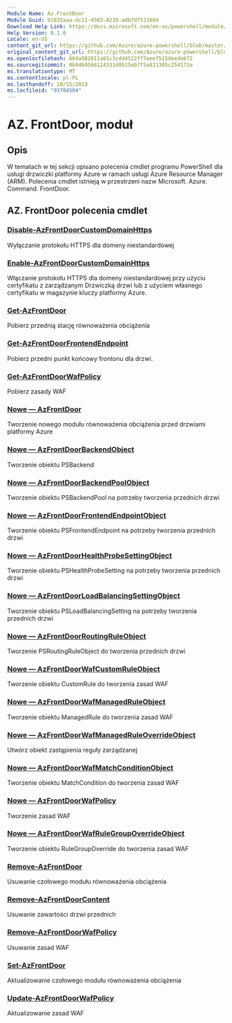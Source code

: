 ```yaml
---
Module Name: Az.FrontDoor
Module Guid: 91832aaa-dc11-4583-8239-adb7df531604
Download Help Link: https://docs.microsoft.com/en-us/powershell/module/az.frontdoor
Help Version: 0.1.0
Locale: en-US
content_git_url: https://github.com/Azure/azure-powershell/blob/master/src/FrontDoor/FrontDoor/help/Az.FrontDoor.md
original_content_git_url: https://github.com/Azure/azure-powershell/blob/master/src/FrontDoor/FrontDoor/help/Az.FrontDoor.md
ms.openlocfilehash: 669a982811a61c3cdd4522ff7eee7515deede672
ms.sourcegitcommit: 0b94b9566124331d0b15eb7f5a811305c254172e
ms.translationtype: MT
ms.contentlocale: pl-PL
ms.lasthandoff: 10/15/2019
ms.locfileid: "93704504"
---
```

# AZ. FrontDoor, moduł
## Opis
W tematach w tej sekcji opisano polecenia cmdlet programu PowerShell dla usługi drzwiczki platformy Azure w ramach usługi Azure Resource Manager (ARM). Polecenia cmdlet istnieją w przestrzeni nazw Microsoft. Azure. Command. FrontDoor.

## AZ. FrontDoor polecenia cmdlet
### [Disable-AzFrontDoorCustomDomainHttps](Disable-AzFrontDoorCustomDomainHttps.md)
Wyłączanie protokołu HTTPS dla domeny niestandardowej

### [Enable-AzFrontDoorCustomDomainHttps](Enable-AzFrontDoorCustomDomainHttps.md)
Włączanie protokołu HTTPS dla domeny niestandardowej przy użyciu certyfikatu z zarządzanym Drzwiczką drzwi lub z użyciem własnego certyfikatu w magazynie kluczy platformy Azure.

### [Get-AzFrontDoor](Get-AzFrontDoor.md)
Pobierz przednią stację równoważenia obciążenia

### [Get-AzFrontDoorFrontendEndpoint](Get-AzFrontDoorFrontendEndpoint.md)
Pobierz przedni punkt końcowy frontonu dla drzwi.

### [Get-AzFrontDoorWafPolicy](Get-AzFrontDoorWafPolicy.md)
Pobierz zasady WAF

### [Nowe — AzFrontDoor](New-AzFrontDoor.md)
Tworzenie nowego modułu równoważenia obciążenia przed drzwiami platformy Azure

### [Nowe — AzFrontDoorBackendObject](New-AzFrontDoorBackendObject.md)
Tworzenie obiektu PSBackend

### [Nowe — AzFrontDoorBackendPoolObject](New-AzFrontDoorBackendPoolObject.md)
Tworzenie obiektu PSBackendPool na potrzeby tworzenia przednich drzwi

### [Nowe — AzFrontDoorFrontendEndpointObject](New-AzFrontDoorFrontendEndpointObject.md)
Tworzenie obiektu PSFrontendEndpoint na potrzeby tworzenia przednich drzwi

### [Nowe — AzFrontDoorHealthProbeSettingObject](New-AzFrontDoorHealthProbeSettingObject.md)
Tworzenie obiektu PSHealthProbeSetting na potrzeby tworzenia przednich drzwi

### [Nowe — AzFrontDoorLoadBalancingSettingObject](New-AzFrontDoorLoadBalancingSettingObject.md)
Tworzenie obiektu PSLoadBalancingSetting na potrzeby tworzenia przednich drzwi

### [Nowe — AzFrontDoorRoutingRuleObject](New-AzFrontDoorRoutingRuleObject.md)
Tworzenie PSRoutingRuleObject do tworzenia przednich drzwi

### [Nowe — AzFrontDoorWafCustomRuleObject](New-AzFrontDoorWafCustomRuleObject.md)
Tworzenie obiektu CustomRule do tworzenia zasad WAF

### [Nowe — AzFrontDoorWafManagedRuleObject](New-AzFrontDoorWafManagedRuleObject.md)
Tworzenie obiektu ManagedRule do tworzenia zasad WAF

### [Nowe — AzFrontDoorWafManagedRuleOverrideObject](New-AzFrontDoorWafManagedRuleOverrideObject.md)
Utwórz obiekt zastąpienia reguły zarządzanej

### [Nowe — AzFrontDoorWafMatchConditionObject](New-AzFrontDoorWafMatchConditionObject.md)
Tworzenie obiektu MatchCondition do tworzenia zasad WAF

### [Nowe — AzFrontDoorWafPolicy](New-AzFrontDoorWafPolicy.md)
Tworzenie zasad WAF

### [Nowe — AzFrontDoorWafRuleGroupOverrideObject](New-AzFrontDoorWafRuleGroupOverrideObject.md)
Tworzenie obiektu RuleGroupOverride do tworzenia zasad WAF

### [Remove-AzFrontDoor](Remove-AzFrontDoor.md)
Usuwanie czołowego modułu równoważenia obciążenia

### [Remove-AzFrontDoorContent](Remove-AzFrontDoorContent.md)
Usuwanie zawartości drzwi przednich

### [Remove-AzFrontDoorWafPolicy](Remove-AzFrontDoorWafPolicy.md)
Usuwanie zasad WAF

### [Set-AzFrontDoor](Set-AzFrontDoor.md)
Aktualizowanie czołowego modułu równoważenia obciążenia

### [Update-AzFrontDoorWafPolicy](Update-AzFrontDoorWafPolicy.md)
Aktualizowanie zasad WAF

